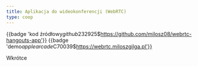 ```yaml
---
title: Aplikacja do wideokonferencji (WebRTC)
type: coop
---
```


{{badge 'kod źródłowy$github$232925$https://github.com/milosz08/webrtc-hangouts-app'}}
{{badge 'demo$applearcade$C70039$https://webrtc.miloszgilga.pl'}}

Wkrótce
